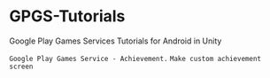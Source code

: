# GPGS-Tutorials 
Google Play Games Services Tutorials for Android in Unity 

`Google Play Games Service - Achievement.`
`Make custom achievement screen`

